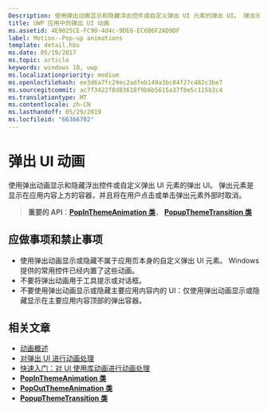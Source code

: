 ```yaml
---
Description: 使用弹出动画显示和隐藏浮出控件或自定义弹出 UI 元素的弹出 UI。 弹出元素是显示在应用内容上方的容器，并且将在用户点击或单击弹出元素外部时取消。
title: UWP 应用中的弹出 UI 动画
ms.assetid: 4E9025CE-FC90-4d4c-9DE6-EC6B6F2AD9DF
label: Motion--Pop-up animations
template: detail.hbs
ms.date: 05/19/2017
ms.topic: article
keywords: windows 10, uwp
ms.localizationpriority: medium
ms.openlocfilehash: ee3d6a7fc29ec2adfeb149a3bc84f27c482c3be7
ms.sourcegitcommit: ac7f3422f8d83618f9b6b5615a37f8e5c115b3c4
ms.translationtype: MT
ms.contentlocale: zh-CN
ms.lasthandoff: 05/29/2019
ms.locfileid: "66366702"
---
```

# <a name="pop-up-ui-animations"></a>弹出 UI 动画



使用弹出动画显示和隐藏浮出控件或自定义弹出 UI 元素的弹出 UI。 弹出元素是显示在应用内容上方的容器，并且将在用户点击或单击弹出元素外部时取消。

> **重要的 API**：[**PopInThemeAnimation 类**](https://docs.microsoft.com/uwp/api/Windows.UI.Xaml.Media.Animation.PopInThemeAnimation)， [ **PopupThemeTransition 类**](https://docs.microsoft.com/uwp/api/Windows.UI.Xaml.Media.Animation.PopupThemeTransition)


## <a name="dos-and-donts"></a>应做事项和禁止事项


-   使用弹出动画显示或隐藏不属于应用页本身的自定义弹出 UI 元素。 Windows 提供的常用控件已经内置了这些动画。
-   不要将弹出动画用于工具提示或对话框。
-   不要使用弹出动画显示或隐藏主要应用内容内的 UI：仅使用弹出动画显示或隐藏显示在主要应用内容顶部的弹出容器。

## <a name="related-articles"></a>相关文章

* [动画概述](https://docs.microsoft.com/windows/uwp/graphics/animations-overview)
* [对弹出 UI 进行动画处理](https://docs.microsoft.com/previous-versions/windows/apps/jj649433(v=win.10))
* [快速入门：对 UI 使用库动画进行动画处理](https://docs.microsoft.com/previous-versions/windows/apps/hh452703(v=win.10))
* [**PopInThemeAnimation 类**](https://docs.microsoft.com/uwp/api/Windows.UI.Xaml.Media.Animation.PopInThemeAnimation)
* [**PopOutThemeAnimation 类**](https://docs.microsoft.com/uwp/api/Windows.UI.Xaml.Media.Animation.PopOutThemeAnimation)
* [**PopupThemeTransition 类**](https://docs.microsoft.com/uwp/api/Windows.UI.Xaml.Media.Animation.PopupThemeTransition)

 

 




